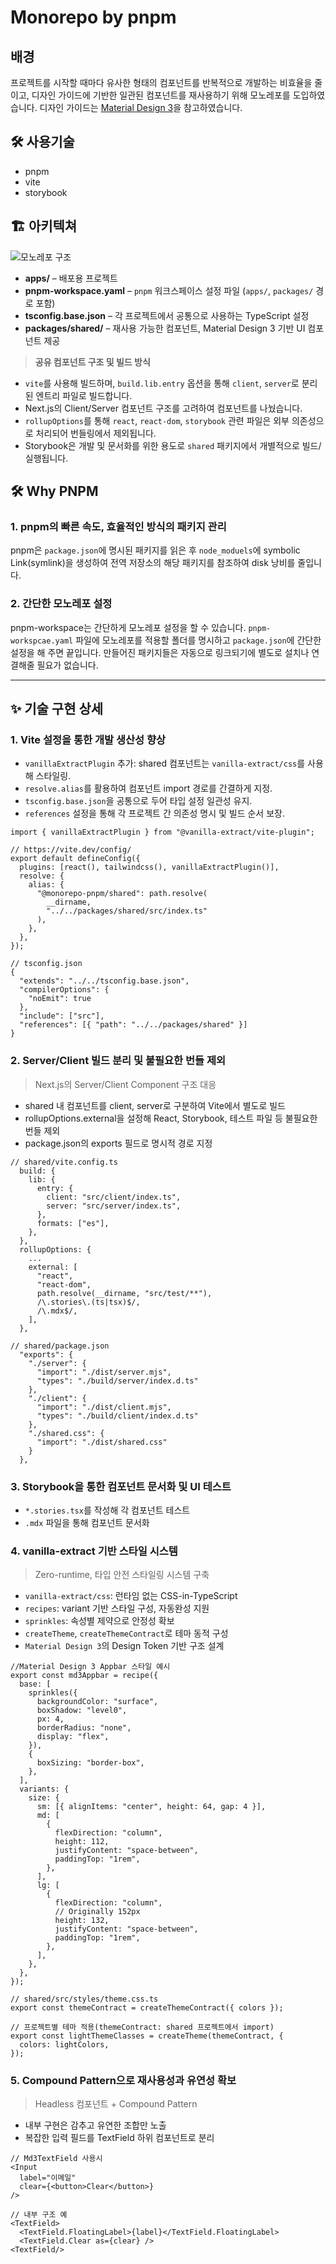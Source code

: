 # Monorepo by pnpm

## 배경

프로젝트를 시작할 때마다 유사한 형태의 컴포넌트를 반복적으로 개발하는 비효율을 줄이고, 디자인 가이드에 기반한 일관된 컴포넌트를 재사용하기 위해 모노레포를 도입하였습니다.
디자인 가이드는 [Material Design 3](https://m3.material.io/components)을 참고하였습니다.

## 🛠️ 사용기술

- pnpm
- vite
- storybook

## 🏗️ 아키텍쳐

![모노레포 구조](./public/structure.PNG)

- **apps/** – 배포용 프로젝트
- **pnpm-workspace.yaml** – `pnpm` 워크스페이스 설정 파일 (`apps/`, `packages/` 경로 포함)
- **tsconfig.base.json** – 각 프로젝트에서 공통으로 사용하는 TypeScript 설정
- **packages/shared/** – 재사용 가능한 컴포넌트, Material Design 3 기반 UI 컴포넌트 제공

> **공유 컴포넌트 구조 및 빌드 방식**

- `vite`를 사용해 빌드하며, `build.lib.entry` 옵션을 통해 `client`, `server`로 분리된 엔트리 파일로 빌드합니다.
- Next.js의 Client/Server 컴포넌트 구조를 고려하여 컴포넌트를 나눴습니다.
- `rollupOptions`를 통해 `react`, `react-dom`, `storybook` 관련 파일은 외부 의존성으로 처리되어 번들링에서 제외됩니다.
- Storybook은 개발 및 문서화를 위한 용도로 `shared` 패키지에서 개별적으로 빌드/실행됩니다.

## 🛠️ Why PNPM

### 1. pnpm의 빠른 속도, 효율적인 방식의 패키지 관리

pnpm은 `package.json`에 명시된 패키지를 읽은 후 `node_moduels`에 symbolic Link(symlink)을 생성하여 전역 저장소의 해당 패키지를 참조하여 disk 낭비를 줄입니다.

### 2. 간단한 모노레포 설정

pnpm-workspace는 간단하게 모노레포 설정을 할 수 있습니다. `pnpm-workspcae.yaml` 파일에 모노레포를 적용할 폴더를 명시하고 `package.json`에 간단한 설정을 해 주면 끝입니다. 만들어진 패키지들은 자동으로 링크되기에 별도로 설치나 연결해줄 필요가 없습니다.

---

## ✨ 기술 구현 상세

### 1. Vite 설정을 통한 개발 생산성 향상

- `vanillaExtractPlugin` 추가: shared 컴포넌트는 `vanilla-extract/css`를 사용해 스타일링.
- `resolve.alias`를 활용하여 컴포넌트 import 경로를 간결하게 지정.
- `tsconfig.base.json`을 공통으로 두어 타입 설정 일관성 유지.
- `references` 설정을 통해 각 프로젝트 간 의존성 명시 및 빌드 순서 보장.

```
import { vanillaExtractPlugin } from "@vanilla-extract/vite-plugin";

// https://vite.dev/config/
export default defineConfig({
  plugins: [react(), tailwindcss(), vanillaExtractPlugin()],
  resolve: {
    alias: {
      "@monorepo-pnpm/shared": path.resolve(
        __dirname,
        "../../packages/shared/src/index.ts"
      ),
    },
  },
});

// tsconfig.json
{
  "extends": "../../tsconfig.base.json",
  "compilerOptions": {
    "noEmit": true
  },
  "include": ["src"],
  "references": [{ "path": "../../packages/shared" }]
}
```

### 2. Server/Client 빌드 분리 및 불필요한 번들 제외

> Next.js의 Server/Client Component 구조 대응

- shared 내 컴포넌트를 client, server로 구분하여 Vite에서 별도로 빌드
- rollupOptions.external을 설정해 React, Storybook, 테스트 파일 등 불필요한 번들 제외
- package.json의 exports 필드로 명시적 경로 지정

```tsx
// shared/vite.config.ts
  build: {
    lib: {
      entry: {
        client: "src/client/index.ts",
        server: "src/server/index.ts",
      },
      formats: ["es"],
    },
  },
  rollupOptions: {
    ...
    external: [
      "react",
      "react-dom",
      path.resolve(__dirname, "src/test/**"),
      /\.stories\.(ts|tsx)$/,
      /\.mdx$/,
    ],
  },

// shared/package.json
  "exports": {
    "./server": {
      "import": "./dist/server.mjs",
      "types": "./build/server/index.d.ts"
    },
    "./client": {
      "import": "./dist/client.mjs",
      "types": "./build/client/index.d.ts"
    },
    "./shared.css": {
      "import": "./dist/shared.css"
    }
  },
```

### 3. Storybook을 통한 컴포넌트 문서화 및 UI 테스트

- `*.stories.tsx`를 작성해 각 컴포넌트 테스트
- `.mdx` 파일을 통해 컴포넌트 문서화

### 4. vanilla-extract 기반 스타일 시스템

> Zero-runtime, 타입 안전 스타일링 시스템 구축

- `vanilla-extract/css`: 런타임 없는 CSS-in-TypeScript
- `recipes`: variant 기반 스타일 구성, 자동완성 지원
- `sprinkles`: 속성별 제약으로 안정성 확보
- `createTheme`, `createThemeContract`로 테마 동적 구성
- `Material Design 3`의 Design Token 기반 구조 설계

```tsx
//Material Design 3 Appbar 스타일 예시
export const md3Appbar = recipe({
  base: [
    sprinkles({
      backgroundColor: "surface",
      boxShadow: "level0",
      px: 4,
      borderRadius: "none",
      display: "flex",
    }),
    {
      boxSizing: "border-box",
    },
  ],
  variants: {
    size: {
      sm: [{ alignItems: "center", height: 64, gap: 4 }],
      md: [
        {
          flexDirection: "column",
          height: 112,
          justifyContent: "space-between",
          paddingTop: "1rem",
        },
      ],
      lg: [
        {
          flexDirection: "column",
          // Originally 152px
          height: 132,
          justifyContent: "space-between",
          paddingTop: "1rem",
        },
      ],
    },
  },
});
```

```tsx
// shared/src/styles/theme.css.ts
export const themeContract = createThemeContract({ colors });

// 프로젝트별 테마 적용(themeContract: shared 프로젝트에서 import)
export const lightThemeClasses = createTheme(themeContract, {
  colors: lightColors,
});
```

### 5. Compound Pattern으로 재사용성과 유연성 확보

> Headless 컴포넌트 + Compound Pattern

- 내부 구현은 감추고 유연한 조합만 노출
- 복잡한 입력 필드를 TextField 하위 컴포넌트로 분리

```tsx
// Md3TextField 사용시
<Input
  label="이메일"
  clear={<button>Clear</button>}
/>

// 내부 구조 예
<TextField>
  <TextField.FloatingLabel>{label}</TextField.FloatingLabel>
  <TextField.Clear as={clear} />
<TextField/>
```
